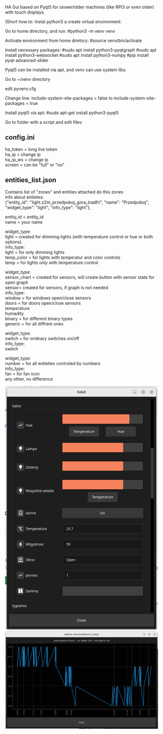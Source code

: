 HA Gui based on Pyqt5 for slower/older machines (like RPI3 or even older) with touch displays.

(Short how to:
Instal python3 a create virtual environment:

Go to home directory, and run:
#python3 -m venv venv

Activate environment from home diretory:
#source venv/bin/activate

Install necessary packages:
#sudo apt install python3-pyqtgraph
#sudo apt install python3-websocket
#sudo apt install python3-numpy
#pip install pyqt-advanced-slider

Pyqt5 can be installed via apt, and venv can use system libs:

Go to ~/venv directory

edit pyvenv.cfg

Change line:
include-system-site-packages = false 
to
include-system-site-packages = true

Install pyqt5 via apt:
#sudo apt-get install python3-pyqt5  


Go to folder with a script and edit files:

config.ini
---------------------------------------------
ha_token = long live token  <br/>
ha_ip = change ip <br/>
ha_ip_ws = change ip <br/>
screen = can be "full" or "no" <br/>

entities_list.json 
---------------------------------------------
Contains list of "zones" and entities attached do this zones <br/>
Info about entietes: <br/>
{"entity_id": "light.z2m_przedpokoj_gora_tradfri", "name": "Przedpokoj", "widget_type": "light", "info_type": "light"},

entity_id = entity_id <br/>
name = your name  <br/>


widget_type: <br/>
  light = created for dimming lights (with temperature control or hue or both options) <br/>
    info_type: <br/>
      light = for only dimming lights <br/>
      temp_color = for lights with temperatur and color controls <br/>
      temp = for lights only with temperature control <br/>

widget_type:  <br/>
  sensor_chart = created for sensors, will create button with sensor state for open graph  <br/>
  sensor= created for sensors, if graph is not needed <br/>
    info_type: <br/>
      window = for windows open/close sensors  <br/>
      doors = for doors open/close sensors <br/>
      temperature <br/>
      humadity <br/>
      binary = for different binary types <br/>
      generic = for all diffrent ones <br/>
      
widget_type: <br/>
  switch = for oridnary switches on/off <br/>
    info_type: <br/>
      switch <br/>
      
widget_type: <br/>
  number = for all entieties controled by numbers <br/>
    info_type: <br/>
      fan = for fan icon <br/>
      any other, no difference <br/>



![Alt text](https://github.com/maskaz/ha_auto_py_gui/blob/main/screenshot_no_full_screen.png?raw=true "1")
![Alt text](https://github.com/maskaz/ha_auto_py_gui/blob/main/sensor_graph.png?raw=true "1")
